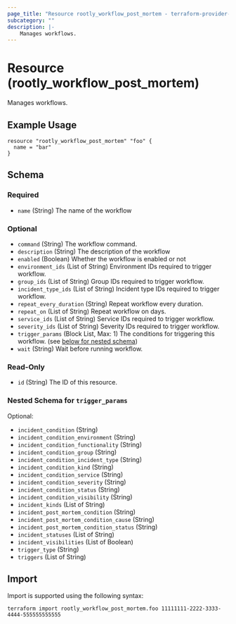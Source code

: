 ```yaml
---
page_title: "Resource rootly_workflow_post_mortem - terraform-provider-rootly"
subcategory: ""
description: |-
    Manages workflows.
---
```


# Resource (rootly_workflow_post_mortem)

Manages workflows.

## Example Usage

```
resource "rootly_workflow_post_mortem" "foo" {
  name = "bar"
}
```

<!-- schema generated by tfplugindocs -->
## Schema

### Required

- `name` (String) The name of the workflow

### Optional

- `command` (String) The workflow command.
- `description` (String) The description of the workflow
- `enabled` (Boolean) Whether the workflow is enabled or not
- `environment_ids` (List of String) Environment IDs required to trigger workflow.
- `group_ids` (List of String) Group IDs required to trigger workflow.
- `incident_type_ids` (List of String) Incident type IDs required to trigger workflow.
- `repeat_every_duration` (String) Repeat workflow every duration.
- `repeat_on` (List of String) Repeat workflow on days.
- `service_ids` (List of String) Service IDs required to trigger workflow.
- `severity_ids` (List of String) Severity IDs required to trigger workflow.
- `trigger_params` (Block List, Max: 1) The conditions for triggering this workflow. (see [below for nested schema](#nestedblock--trigger_params))
- `wait` (String) Wait before running workflow.

### Read-Only

- `id` (String) The ID of this resource.

<a id="nestedblock--trigger_params"></a>
### Nested Schema for `trigger_params`

Optional:

- `incident_condition` (String)
- `incident_condition_environment` (String)
- `incident_condition_functionality` (String)
- `incident_condition_group` (String)
- `incident_condition_incident_type` (String)
- `incident_condition_kind` (String)
- `incident_condition_service` (String)
- `incident_condition_severity` (String)
- `incident_condition_status` (String)
- `incident_condition_visibility` (String)
- `incident_kinds` (List of String)
- `incident_post_mortem_condition` (String)
- `incident_post_mortem_condition_cause` (String)
- `incident_post_mortem_condition_status` (String)
- `incident_statuses` (List of String)
- `incident_visibilities` (List of Boolean)
- `trigger_type` (String)
- `triggers` (List of String)

## Import

Import is supported using the following syntax:

```shell
terraform import rootly_workflow_post_mortem.foo 11111111-2222-3333-4444-555555555555
```